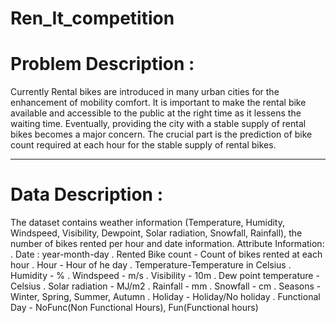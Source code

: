 # Ren_It_competition
# Problem Description : 
Currently Rental bikes are introduced in many urban cities for the enhancement of mobility comfort. It is important to make the rental bike available and accessible to the public at the right time as it lessens the waiting time. Eventually, providing the city with a stable supply of rental bikes becomes a major concern. The crucial part is the prediction of bike count required at each hour for the stable supply of rental bikes.
____________________________________________________________________________________________________________________________________________________________________

# Data Description : 
The dataset contains weather information (Temperature, Humidity, Windspeed, Visibility, Dewpoint, Solar radiation, Snowfall, Rainfall), the number of bikes rented per hour and date information.
Attribute Information:
. Date : year-month-day
. Rented Bike count - Count of bikes rented at each hour
. Hour - Hour of he day
. Temperature-Temperature in Celsius
. Humidity - %
. Windspeed - m/s
. Visibility - 10m
. Dew point temperature - Celsius
. Solar radiation - MJ/m2
. Rainfall - mm
. Snowfall - cm
. Seasons - Winter, Spring, Summer, Autumn
. Holiday - Holiday/No holiday
. Functional Day - NoFunc(Non Functional Hours), Fun(Functional hours)
